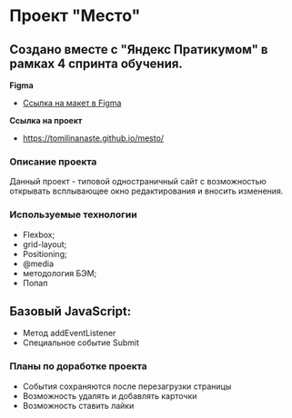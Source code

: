 # Проект "Место"

 ## Создано вместе с "Яндекс Пратикумом" в рамках 4 спринта обучения.

 **Figma**

* [Ссылка на макет в Figma](https://www.figma.com/file/5S2WSbEFL6awjVWJ0NWL8Q/Sprint-3_-Russia-_-desktop-mobile?node-id=28503%3A0)

**Ссылка на проект**
* https://tomilinanaste.github.io/mesto/

 ### Описание проекта
 Данный проект - типовой одностраничный сайт с возможностью открывать всплывающее окно редактирования и вносить изменения.

### Используемые технологии
* Flexbox;
* grid-layout;
* Positioning;
* @media
* методология БЭМ;
* Попап
## Базовый JavaScript:
* Метод addEventListener
* Специальное событие Submit

### Планы по доработке проекта
* События сохраняются после перезагрузки страницы
* Возможность удалять и добавлять карточки
* Возможность ставить лайки
